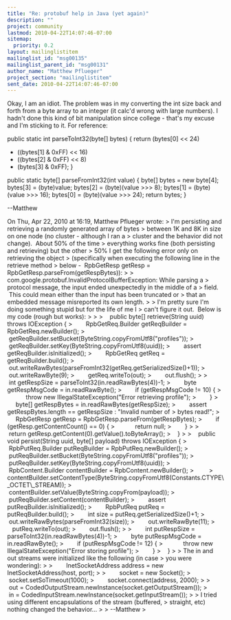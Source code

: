 ```yaml
---
title: "Re: protobuf help in Java (yet again)"
description: ""
project: community
lastmod: 2010-04-22T14:07:46-07:00
sitemap:
  priority: 0.2
layout: mailinglistitem
mailinglist_id: "msg00135"
mailinglist_parent_id: "msg00131"
author_name: "Matthew Pflueger"
project_section: "mailinglistitem"
sent_date: 2010-04-22T14:07:46-07:00
---
```



Okay, I am an idiot. The problem was in my converting the int size
back and forth from a byte array to an integer (it calc'd wrong with
large numbers). I hadn't done this kind of bit manipulation since
college - that's my excuse and I'm sticking to it. For reference:

public static int parseToInt32(byte[] bytes) {
 return (bytes[0] &lt;&lt; 24)
 + ((bytes[1] & 0xFF) &lt;&lt; 16)
 + ((bytes[2] & 0xFF) &lt;&lt; 8)
 + (bytes[3] & 0xFF);
 }

 public static byte[] parseFromInt32(int value) {
 byte[] bytes = new byte[4];
 bytes[3] = (byte)value;
 bytes[2] = (byte)(value &gt;&gt;&gt; 8);
 bytes[1] = (byte)(value &gt;&gt;&gt; 16);
 bytes[0] = (byte)(value &gt;&gt;&gt; 24);
 return bytes;
 }


--Matthew

On Thu, Apr 22, 2010 at 16:19, Matthew Pflueger
 wrote:
&gt; I'm persisting and retrieving a randomly generated array of bytes
&gt; between 1K and 8K in size on one node (no cluster - although I ran a
&gt; cluster and the behavior did not change).  About 50% of the time
&gt; everything works fine (both persisting and retrieving) but the other
&gt; 50% I get the following error only on retrieving the object
&gt; (specifically when executing the following line in the retrieve method
&gt; below -  RpbGetResp getResp = RpbGetResp.parseFrom(getRespBytes)):
&gt;
&gt; com.google.protobuf.InvalidProtocolBufferException: While parsing a
&gt; protocol message, the input ended unexpectedly in the middle of a
&gt; field.  This could mean either than the input has been truncated or
&gt; that an embedded message misreported its own length.
&gt;
&gt; I'm pretty sure I'm doing something stupid but for the life of me I
&gt; can't figure it out.  Below is my code (rough but works):
&gt;
&gt;
&gt;    public byte[] retrieve(String uuid) throws IOException {
&gt;        RpbGetReq.Builder getReqBuilder = RpbGetReq.newBuilder();
&gt;        getReqBuilder.setBucket(ByteString.copyFromUtf8("profiles"));
&gt;        getReqBuilder.setKey(ByteString.copyFromUtf8(uuid));
&gt;        assert getReqBuilder.isInitialized();
&gt;        RpbGetReq getReq = getReqBuilder.build();
&gt;        out.writeRawBytes(parseFromInt32(getReq.getSerializedSize()+1));
&gt;        out.writeRawByte(9);
&gt;        getReq.writeTo(out);
&gt;        out.flush();
&gt;
&gt;        int getRespSize = parseToInt32(in.readRawBytes(4))-1;
&gt;        byte getRespMsgCode = in.readRawByte();
&gt;        if (getRespMsgCode != 10) {
&gt;            throw new IllegalStateException("Error retrieving profile");
&gt;        }
&gt;        byte[] getRespBytes = in.readRawBytes(getRespSize);
&gt;        assert getRespBytes.length == getRespSize : "Invalid number of
&gt; bytes read!";
&gt;        RpbGetResp getResp = RpbGetResp.parseFrom(getRespBytes);
&gt;        if (getResp.getContentCount() == 0) {
&gt;            return null;
&gt;        }
&gt;
&gt;        return getResp.getContent(0).getValue().toByteArray();
&gt;    }
&gt;
&gt;    public void persist(String uuid, byte[] payload) throws IOException {
&gt;        RpbPutReq.Builder putReqBuilder = RpbPutReq.newBuilder();
&gt;        putReqBuilder.setBucket(ByteString.copyFromUtf8("profiles"));
&gt;        putReqBuilder.setKey(ByteString.copyFromUtf8(uuid));
&gt;        RpbContent.Builder contentBuilder = RpbContent.newBuilder();
&gt;        
&gt; contentBuilder.setContentType(ByteString.copyFromUtf8(Constants.CTYPE\\_OCTET\\_STREAM));
&gt;        contentBuilder.setValue(ByteString.copyFrom(payload));
&gt;        putReqBuilder.setContent(contentBuilder);
&gt;        assert putReqBuilder.isInitialized();
&gt;        RpbPutReq putReq = putReqBuilder.build();
&gt;        int size = putReq.getSerializedSize()+1;
&gt;        out.writeRawBytes(parseFromInt32(size));
&gt;        out.writeRawByte(11);
&gt;        putReq.writeTo(out);
&gt;        out.flush();
&gt;
&gt;        int putRespSize = parseToInt32(in.readRawBytes(4))-1;
&gt;        byte putRespMsgCode = in.readRawByte();
&gt;        if (putRespMsgCode != 12) {
&gt;            throw new IllegalStateException("Error storing profile");
&gt;        }
&gt;    }
&gt;
&gt; The in and out streams were initialized like the following (in case
&gt; you were wondering):
&gt;
&gt;        InetSocketAddress address = new InetSocketAddress(host, port);
&gt;
&gt;        socket = new Socket();
&gt;        socket.setSoTimeout(1000);
&gt;        socket.connect(address, 2000);
&gt;
&gt;        out = CodedOutputStream.newInstance(socket.getOutputStream());
&gt;        in = CodedInputStream.newInstance(socket.getInputStream());
&gt;
&gt; I tried using different encapsulations of the stream (buffered,
&gt; straight, etc) nothing changed the behavior...
&gt;
&gt; --Matthew
&gt;

